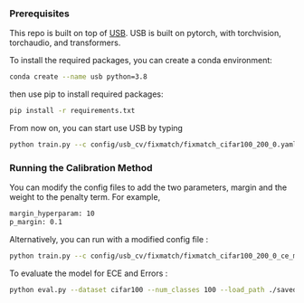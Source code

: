 <div id="top"></div>
<!--
*** Thanks for checking out the Best-README-Template. If you have a suggestion
*** that would make this better, please fork the repo and create a pull request
*** or simply open an issue with the tag "enhancement".
*** Don't forget to give the project a star!
*** Thanks again! Now go create something AMAZING! :D
-->

<!-- PROJECT SHIELDS -->

<!--
*** I'm using markdown "reference style" links for readability.
*** Reference links are enclosed in brackets [ ] instead of parentheses ( ).
*** See the bottom of this document for the declaration of the reference variables
*** for contributors-url, forks-url, etc. This is an optional, concise syntax you may use.
*** https://www.markdownguide.org/basic-syntax/#reference-style-links
-->

### Prerequisites
This repo is built on top of [USB](https://github.com/microsoft/Semi-supervised-learning/tree/main).
USB is built on pytorch, with torchvision, torchaudio, and transformers.

To install the required packages, you can create a conda environment:

```sh
conda create --name usb python=3.8
```

then use pip to install required packages:

```sh
pip install -r requirements.txt
```

From now on, you can start use USB by typing 

```sh
python train.py --c config/usb_cv/fixmatch/fixmatch_cifar100_200_0.yaml
```

### Running the Calibration Method 
You can modify the config files to add the two parameters, margin and the weight to the penalty term.
For example,

```sh
margin_hyperparam: 10
p_margin: 0.1
```

Alternatively, you can run with a modified config file :

```sh
python train.py --c config/usb_cv/fixmatch/fixmatch_cifar100_200_0_ce_mbls.yaml
```

To evaluate the model for ECE and Errors :

```sh
python eval.py --dataset cifar100 --num_classes 100 --load_path ./saved_model/best_model.pth
```
